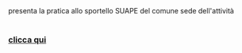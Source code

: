  <br><br/>presenta la pratica allo sportello SUAPE del comune sede dell'attività
<br><br/>

### [clicca qui ][7aeb75a5]

  [7aeb75a5]: https://lucamariani.github.io/accesso-unico/map/sportelli_suape/ "Sportelli comunali SUAPE"
